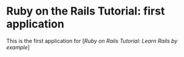 # Ruby on the Rails Tutorial: first application

This is the first application for [*Ruby on Rails Tutorial: Learn Rails by example*]